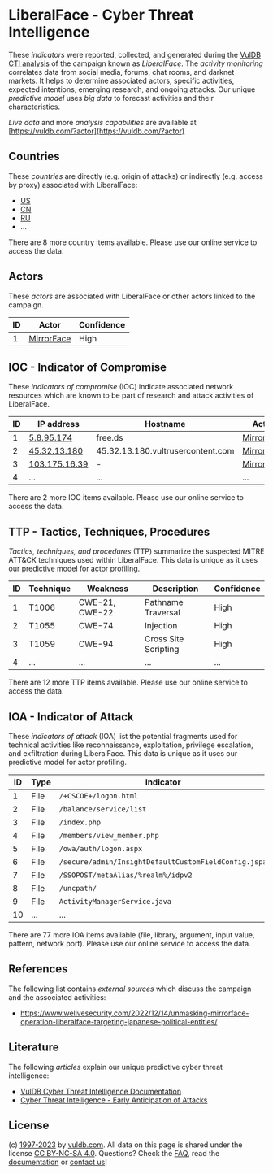 # LiberalFace - Cyber Threat Intelligence

These _indicators_ were reported, collected, and generated during the [VulDB CTI analysis](https://vuldb.com/?kb.cti) of the campaign known as _LiberalFace_. The _activity monitoring_ correlates data from social media, forums, chat rooms, and darknet markets. It helps to determine associated actors, specific activities, expected intentions, emerging research, and ongoing attacks. Our unique _predictive model_ uses _big data_ to forecast activities and their characteristics.

_Live data_ and more _analysis capabilities_ are available at [https://vuldb.com/?actor](https://vuldb.com/?actor)

## Countries

These _countries_ are directly (e.g. origin of attacks) or indirectly (e.g. access by proxy) associated with LiberalFace:

* [US](https://vuldb.com/?country.us)
* [CN](https://vuldb.com/?country.cn)
* [RU](https://vuldb.com/?country.ru)
* ...

There are 8 more country items available. Please use our online service to access the data.

## Actors

These _actors_ are associated with LiberalFace or other actors linked to the campaign.

ID | Actor | Confidence
-- | ----- | ----------
1 | [MirrorFace](https://vuldb.com/?actor.mirrorface) | High

## IOC - Indicator of Compromise

These _indicators of compromise_ (IOC) indicate associated network resources which are known to be part of research and attack activities of LiberalFace.

ID | IP address | Hostname | Actor | Confidence
-- | ---------- | -------- | ----- | ----------
1 | [5.8.95.174](https://vuldb.com/?ip.5.8.95.174) | free.ds | [MirrorFace](https://vuldb.com/?actor.mirrorface) | High
2 | [45.32.13.180](https://vuldb.com/?ip.45.32.13.180) | 45.32.13.180.vultrusercontent.com | [MirrorFace](https://vuldb.com/?actor.mirrorface) | High
3 | [103.175.16.39](https://vuldb.com/?ip.103.175.16.39) | - | [MirrorFace](https://vuldb.com/?actor.mirrorface) | High
4 | ... | ... | ... | ...

There are 2 more IOC items available. Please use our online service to access the data.

## TTP - Tactics, Techniques, Procedures

_Tactics, techniques, and procedures_ (TTP) summarize the suspected MITRE ATT&CK techniques used within LiberalFace. This data is unique as it uses our predictive model for actor profiling.

ID | Technique | Weakness | Description | Confidence
-- | --------- | -------- | ----------- | ----------
1 | T1006 | CWE-21, CWE-22 | Pathname Traversal | High
2 | T1055 | CWE-74 | Injection | High
3 | T1059 | CWE-94 | Cross Site Scripting | High
4 | ... | ... | ... | ...

There are 12 more TTP items available. Please use our online service to access the data.

## IOA - Indicator of Attack

These _indicators of attack_ (IOA) list the potential fragments used for technical activities like reconnaissance, exploitation, privilege escalation, and exfiltration during LiberalFace. This data is unique as it uses our predictive model for actor profiling.

ID | Type | Indicator | Confidence
-- | ---- | --------- | ----------
1 | File | `/+CSCOE+/logon.html` | High
2 | File | `/balance/service/list` | High
3 | File | `/index.php` | Medium
4 | File | `/members/view_member.php` | High
5 | File | `/owa/auth/logon.aspx` | High
6 | File | `/secure/admin/InsightDefaultCustomFieldConfig.jspa` | High
7 | File | `/SSOPOST/metaAlias/%realm%/idpv2` | High
8 | File | `/uncpath/` | Medium
9 | File | `ActivityManagerService.java` | High
10 | ... | ... | ...

There are 77 more IOA items available (file, library, argument, input value, pattern, network port). Please use our online service to access the data.

## References

The following list contains _external sources_ which discuss the campaign and the associated activities:

* https://www.welivesecurity.com/2022/12/14/unmasking-mirrorface-operation-liberalface-targeting-japanese-political-entities/

## Literature

The following _articles_ explain our unique predictive cyber threat intelligence:

* [VulDB Cyber Threat Intelligence Documentation](https://vuldb.com/?kb.cti)
* [Cyber Threat Intelligence - Early Anticipation of Attacks](https://www.scip.ch/en/?labs.20201022)

## License

(c) [1997-2023](https://vuldb.com/?kb.changelog) by [vuldb.com](https://vuldb.com/?kb.about). All data on this page is shared under the license [CC BY-NC-SA 4.0](https://creativecommons.org/licenses/by-nc-sa/4.0/). Questions? Check the [FAQ](https://vuldb.com/?kb.faq), read the [documentation](https://vuldb.com/?kb) or [contact us](https://vuldb.com/?contact)!

